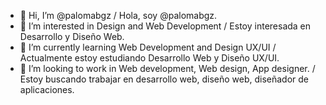 - 👋 Hi, I’m @palomabgz / Hola, soy @palomabgz.
- 👀 I’m interested in Design and Web Development / Estoy interesada en Desarrollo y Diseño Web.
- 🌱 I’m currently learning Web Development and Design UX/UI / Actualmente estoy estudiando Desarrollo Web y Diseño UX/UI.
- 💞️ I’m looking to work in Web development, Web design, App designer. 
/ Estoy buscando trabajar en desarrollo web, diseño web, diseñador de aplicaciones.

<!---
palomabgz/palomabgz is a ✨ special ✨ repository because its `README.md` (this file) appears on your GitHub profile.
You can click the Preview link to take a look at your changes.
--->
